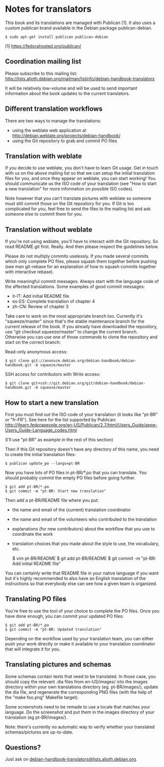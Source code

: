 Notes for translators
=====================

This book and its translations are managed with Publican [1]. It also uses
a custom publican brand available in the Debian package publican-debian.

    $ sudo apt-get install publican publican-debian

[1] https://fedorahosted.org/publican/

Coordination mailing list
-------------------------
Please subscribe to this mailing list:
http://lists.alioth.debian.org/mailman/listinfo/debian-handbook-translators

It will be relatively low-volume and will be used to send important
information about the book updates to the current translators.

Different translation workflows
-------------------------------
There are two ways to manage the translations:
- using the weblate web application at
  http://debian.weblate.org/projects/debian-handbook/
- using the Git repository to grab and commit PO files

Translation with weblate
------------------------

If you decide to use weblate, you don't have to learn Git usage.
Get in touch with us on the above mailing list so that we can setup
the initial translation files for you, and once they appear
on weblate, you can start working! You should communicate us
the ISO code of your translation (see "How to start a new translation" for
more information on possible ISO codes).

Note however that you can't translate pictures with weblate so someone
must still commit those on the Git repository for you. If Git is too
complicated for you, feel free to send the files to the mailing list and
ask someone else to commit them for you.

Translation without weblate
---------------------------

If you're not using weblate, you'll have to interact with the Git
repository. So read README.git first. Really. And then please respect the
guidelines below.

Please do not multiply commits uselessly. If you made several commits
which only complete PO files, please squash them together before pushing
(see man git-rebase for an explanation of how to squash commits together
with interactive rebase).

Write meaningful commit messages. Always start with the language
code of the affected translations. Some examples of good commit
messages:
* it-IT: Add initial README file
* es-ES: Complete translation of chapter 4
* zh-CN: Review of chapter 3

Take care to work on the most appropriate branch too. Currently
it's "squeeze/master" since that's the stable maintenance branch
for the current release of the book. If you already have downloaded the
repository, use "git checkout squeeze/master" to change the current
branch. Otherwise you can use one of those commands to clone the
repository and start on the correct branch:

Read-only anonymous access:

    $ git clone git://anonscm.debian.org/debian-handbook/debian-handbook.git -b squeeze/master
SSH access for contributors with Write access:

    $ git clone git+ssh://git.debian.org/git/debian-handbook/debian-handbook.git -b squeeze/master

How to start a new translation
------------------------------

First you must find out the ISO code of your translation (it looks like
"pt-BR" or "fr-FR"). See here for the list supported by Publican:
http://jfearn.fedorapeople.org/en-US/Publican/2.7/html/Users_Guide/appe-Users_Guide-Language_codes.html

(I'll use "pt-BR" as example in the rest of this section)

Then if this Git repository doesn't have any directory of this name,
you need to create the initial translation files:

    $ publican update_po --langs=pt-BR

Now you have lots of PO files in pt-BR/*.po that you can translate.
You should probably commit the empty PO files before going further.

    $ git add pt-BR/*.po
    $ git commit -m "pt-BR: Start new translation"

Then add a pt-BR/README file where you put:
- the name and email of the (current) translation coordinator
- the name and email of the volunteers who contributed to the
  translation
- explanations (for new contributors) about the workflow that you use to
  coordinate the work
- translation choices that you made about the style to use, the
  vocabulary, etc.


    $ vim pt-BR/README
    $ git add pt-BR/README
    $ git commit -m "pt-BR: Add initial README file"

You can certainly write that README file in your native language if you
want but it's highly recommended to also have an English translation of
the instructions so that everybody else can see how a given team is
organized.

Translating PO files
--------------------

You're free to use the tool of your choice to complete the PO files. Once
you have done enough, you can commit your updated PO files:

    $ git add pt-BR/*.po
    $ git commit -m "pt-BR: Updated translation"

Depending on the workflow used by your translation team, you can either
push your work directly or make it available to your translation
coordinator that will integrate it for you.

Translating pictures and schemas
--------------------------------

Some schemas contain texts that need to be translated. In those case,
you should copy the relevant .dia files from en-US/images/ into the images
directory within your own translations directory (eg. pt-BR/images/),
update the dia file, and regenerate the corresponding PNG files (with the
help of the "make foo.png" Makefile target).

Some screenshots need to be remade to use a locale that matches your
language. Do the screenshot and put them in the images directory of
your translation (eg pt-BR/images/).

Note: there's currently no automatic way to verify whether your translated
schemas/pictures are up-to-date.

Questions?
----------

Just ask on debian-handbook-translators@lists.alioth.debian.org.
